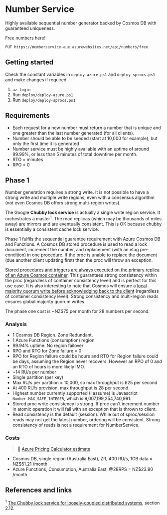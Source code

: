 # Number Service

Highly available sequential number generator backed by Cosmos DB with guaranteed uniqueness.

Free numbers here!

    PUT https://numberservice-aue.azurewebsites.net/api/numbers/free

## Getting started

Check the constant variables in `deploy-azure.ps1` and `deploy-sprocs.ps1` and make changes if required.

1. `az login`
1. Run `deploy/deploy-azure.ps1`
1. Run `deploy/deploy-sprocs.ps1`

## Requirements

* Each request for a new number must return a number that is unique and one greater than the last number generated (for all clients).
* Number should be able to be seeded (start at 10,000 for example), but only the first time it is generated
* Number service must be highly available with an uptime of around 99.99%, or less than 5 minutes of total downtime per month.
* RTO = minutes
* RPO = 0

## Phase 1

Number generation requires a strong write. It is not possible to have a strong write and multiple write regions, even with a consensus algorithm (not even Cosmos DB offers strong multi-region writes).

The Google **Chubby lock service** is actually a single write region service. It orchestrates a master<sup>1</sup>. The read replicas (which may be thousands of miles away) are mirrors and are eventually consistent. This is OK because chubby is essentially a consistent cache lock service.

Phase 1 fulfils the sequential guarantee requirement with Azure Cosmos DB and Functions. A Cosmos DB stored procedure is used to read a lock document, increment the number, and replacement (with an etag pre-condition) in one procedure. If the proc is unable to replace the document (due another client updating first) then the proc will throw an exception.

[Stored procedures and triggers are always executed on the primary replica of an Azure Cosmos container](https://docs.microsoft.com/en-us/azure/cosmos-db/stored-procedures-triggers-udfs#data-consistency#:~:text=Stored%20procedures%20and%20triggers%20are%20always%20executed%20on%20the%20primary%20replica%20of%20an%20Azure%20Cosmos%20container). This guarantees strong consistency within the proc (regardless of container consistency level) and is perfect for this use case. It is also interesting to note that Cosmos will ensure a [local majority quorum write before acknowledging back to the client](https://docs.microsoft.com/en-us/azure/cosmos-db/consistency-levels-tradeoffs#consistency-levels-and-throughput) (regardless of container consistency level). Strong consistency and multi-region reads ensures global majority quorum writes. 

 The phase one cost is ~NZ$75 per month for 28 numbers per second.

### Analysis

* 1 Cosmos DB Region. Zone Redundant.
* 1 Azure Functions (consumption) region
* 99.94% uptime. No region failover
* RPO and RTO for Zone failure = 0
* RPO for Region failure could be hours and RTO for Region failure could be days, assuming the Region never recovers. However an RPO of 0 and an RTO of hours is more likely IMO.
* ~14 RU/s per number
* Single partition (per key)
* Max RU/s per partition = 10,000, so max throughput is 625 per second
* At 400 RU/s provision, max throughput is 28 per second.
* Highest number currently supported (I assume) is Javascript `Number.MAX_SAFE_INTEGER`, which is 9,007,199,254,740,991.
* Stored proc write consistency is strong. If proc can't increment number in atomic operation it will fail with an exception that is thrown to client.
* Read consistency is the default (session). While out of sproc/session reads may not get the latest number, ordering will be consistent. Strong consistency of reads is not a requirement for NumberService.

### Costs

> 🧮 [Azure Pricing Calculator estimate](https://azure.com/e/cfb40099955e4f83bdfe059840ece9dd)

* Cosmos DB, single region (Australia East), ZR, 400 RU/s, 1GB data = NZ$51.21 /month
* Azure Functions, Consumption, Australia East, @28RPS = NZ$23.90 /month

## References and links

<sup>1</sup> [The Chubby lock service for loosely-coupled distributed systems](https://research.google.com/archive/chubby-osdi06.pdf), section 2.12.

